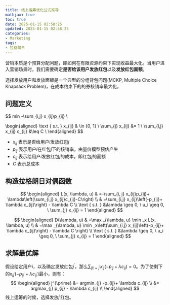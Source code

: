 ```yaml
---
title: 线上运筹优化公式推导
mathjax: true
toc: true
date: 2025-01-15 02:58:25
updated: 2025-01-15 02:58:25
categories:
- Marketing
tags:
- 拉格朗日
---
```


营销本质是个预算分配问题，即如何在有限资源约束下实现收益最大化。当用户进入营销场景时，我们需要确定**是否给该用户发放红包**以及**发放红包面额**。

<!--more-->

选择发放用户和发放面额是一个典型的分组背包问题(MCKP, Multiple Choice Knapsack Problem)，在成本约束下的的券核销率最大化。

## 问题定义

$$
min -\sum_{i,j} x_{ij}p_{ij} \\

\begin{aligned}
\text { s.t. } x_{ij} & \in \{0, 1\} \\
\sum_{j} x_{ij} &= 1 \\
\sum_{i,j} x_{ij} c_{ij} &\leq C \\
\end{aligned}
$$
- $x_{ij}$ 表示是否给用户$i$发放红包$j$
- $p_{ij}$ 表示用户$i$在红包$j$下的核销率，由量价模型预估产生
- $c_{ij}$ 表示给用户$i$发放红包$j$的成本，即红包$j$的面额
- $C$ 表示总成本

## 构造拉格朗日对偶函数

$$
\begin{aligned}
L(x, \lambda, u) & =-\sum_{i, j} x_{ij}p_{ij}+ \lambda\left(\sum_{i,j}  x_{ij}c_{ij}-C\right) \\
& =\sum_{i,j} x_{ij}\left(-p_{ij}+ \lambda c_{ij}\right) - \lambda C \\
\text { s.t. } &\lambda \geq 0, \ u_i \geq 0, \ \sum_{j} x_{ij} = 1
\end{aligned}
$$

$$
\begin{aligned}
D(\lambda, u) & =\max _{\lambda, u} \min _x L(x, \lambda, u) \\
& =\max _{\lambda, u} \min _x\left(\sum_{i,j} x_{ij}\left(-p_{ij}+ \lambda c_{ij}\right) - \lambda C \right) \\
\text { s.t. } &\lambda \geq 0, \ u_i \geq 0, \ \sum_{j} x_{ij} = 1
\end{aligned}
$$

## 求解最优解

假设给定用户$i$，以及确定发放红包$j^{\prime}$，那么$\sum_{ij!=j^{\prime}} x_{ij}\left(-p_{ij}+ \lambda c_{ij}\right)=0$。为了使剩下的$x_{ij^{\prime}}\left(-p_{ij^{\prime}}+ \lambda c_{ij^{\prime}}\right)$最小，则有：
$$
\begin{aligned}
j^{\prime} &= argmin_{j} -p_{ij}+ \lambda c_{ij} \\
&= argmax_{j} p_{ij} - \lambda c_{ij} \\
\end{aligned}
$$
线上运筹的时候，选择发放$j^{\prime}$红包。